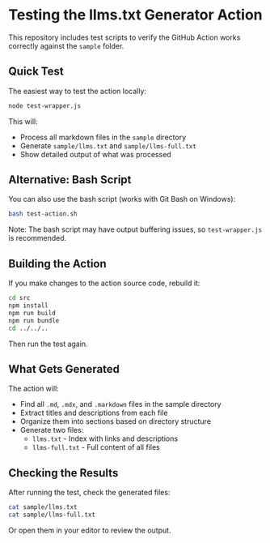 # Testing the llms.txt Generator Action

This repository includes test scripts to verify the GitHub Action works correctly against the `sample` folder.

## Quick Test

The easiest way to test the action locally:

```bash
node test-wrapper.js
```

This will:
- Process all markdown files in the `sample` directory
- Generate `sample/llms.txt` and `sample/llms-full.txt`
- Show detailed output of what was processed

## Alternative: Bash Script

You can also use the bash script (works with Git Bash on Windows):

```bash
bash test-action.sh
```

Note: The bash script may have output buffering issues, so `test-wrapper.js` is recommended.

## Building the Action

If you make changes to the action source code, rebuild it:

```bash
cd src
npm install
npm run build
npm run bundle
cd ../../..
```

Then run the test again.

## What Gets Generated

The action will:
- Find all `.md`, `.mdx`, and `.markdown` files in the sample directory
- Extract titles and descriptions from each file
- Organize them into sections based on directory structure
- Generate two files:
  - `llms.txt` - Index with links and descriptions
  - `llms-full.txt` - Full content of all files

## Checking the Results

After running the test, check the generated files:

```bash
cat sample/llms.txt
cat sample/llms-full.txt
```

Or open them in your editor to review the output.
